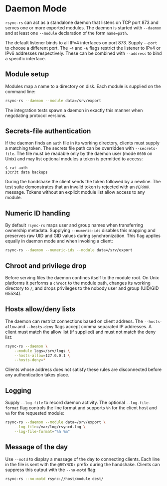 # Daemon Mode

`rsync-rs` can act as a standalone daemon that listens on TCP port 873 and serves one or more exported modules. The daemon is started with `--daemon` and at least one `--module` declaration of the form `name=path`.

The default listener binds to all IPv4 interfaces on port 873. Supply
`--port` to choose a different port. The `-4` and `-6` flags restrict the
listener to IPv4 or IPv6 addresses respectively. These can be combined with
`--address` to bind a specific interface.

## Module setup

Modules map a name to a directory on disk. Each module is supplied on the command line:

```bash
rsync-rs --daemon --module data=/srv/export
```

The integration tests spawn a daemon in exactly this manner when negotiating protocol versions.

## Secrets-file authentication

If the daemon finds an `auth` file in its working directory, clients must supply a matching token. The secrets file path can be overridden with `--secrets-file`. The file must be readable only by the daemon user (mode `0600` on Unix) and may list optional modules a token is permitted to access:

```
$ cat auth
s3cr3t data backups
```

During the handshake the client sends the token followed by a newline. The test suite demonstrates that an invalid token is rejected with an `@ERROR` message. Tokens without an explicit module list allow access to any module.

## Numeric ID handling

By default `rsync-rs` maps user and group names when transferring ownership metadata. Supplying `--numeric-ids` disables this mapping and preserves raw UID and GID values during synchronization. This flag applies equally in daemon mode and when invoking a client:

```bash
rsync-rs --daemon --numeric-ids --module data=/srv/export
```

## Chroot and privilege drop

Before serving files the daemon confines itself to the module root. On Unix platforms it performs a `chroot` to the module path, changes its working directory to `/`, and drops privileges to the nobody user and group (UID/GID 65534).

## Hosts allow/deny lists

The daemon can restrict connections based on client address. The `--hosts-allow`
and `--hosts-deny` flags accept comma separated IP addresses. A client must match
the allow list (if supplied) and must not match the deny list:

```bash
rsync-rs --daemon \
    --module logs=/srv/logs \
    --hosts-allow=127.0.0.1 \
    --hosts-deny=*
```

Clients whose address does not satisfy these rules are disconnected before any
authentication takes place.

## Logging

Supply `--log-file` to record daemon activity. The optional
`--log-file-format` flag controls the line format and supports `%h` for the
client host and `%m` for the requested module:

```bash
rsync-rs --daemon --module data=/srv/export \
    --log-file=/var/log/rsyncd.log \
    --log-file-format="%h %m"
```

## Message of the day

Use `--motd` to display a message of the day to connecting clients. Each line in
the file is sent with the `@RSYNCD:` prefix during the handshake. Clients can
suppress this output with the `--no-motd` flag:

```bash
rsync-rs --no-motd rsync://host/module dest/
```

